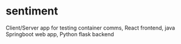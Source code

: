 # sentiment
Client/Server app for testing container comms, React frontend, java Springboot web app, Python flask backend
